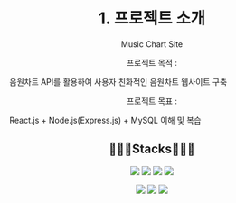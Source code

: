 

<h1 align="center"> 1. 프로젝트 소개 </h1>

<P align="center" > Music Chart Site </P>
<p align="center" display=" inline" style="color:"skyblue"> 프로젝트 목적 : <P>음원차트 API를 활용하여 사용자 친화적인 음원차트 웹사이트 구축</P></p>
<p align="center" display=" inline" style="color:"skyblue"> 프로젝트 목표 : <p>React.js + Node.js(Express.js) + MySQL 이해 및 복습</p></p>

<h2 align="center"> 🧑🏻‍💻Stacks🧑🏻‍💻 </h2>

<p align="center" display=" inline">
<img src = "https://img.shields.io/badge/HTML5-E34F26?style=for-the-badge&logo=html5&logoColor=white">
<img src = "https://img.shields.io/badge/CSS3-1572B6?style=for-the-badge&logo=css3&logoColor=white">
<img src = "https://img.shields.io/badge/Bootstrap-563D7C?style=for-the-badge&logo=bootstrap&logoColor=white">
<img src = "https://img.shields.io/badge/JavaScript-F7DF1E?style=for-the-badge&logo=JavaScript&logoColor=white">
</p>
<p align="center" display=" inline">
<img src = "https://img.shields.io/badge/React-20232A?style=for-the-badge&logo=react&logoColor=61DAFB">
<img src = "https://img.shields.io/badge/Node.js-43853D?style=for-the-badge&logo=node.js&logoColor=white">
<img src = "https://img.shields.io/badge/MySQL-005C84?style=for-the-badge&logo=mysql&logoColor=white">
</p>


